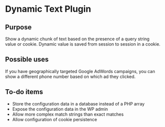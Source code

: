 Dynamic Text Plugin
===================

Purpose
-------
Show a dynamic chunk of text based on the presence of a query string value or cookie. Dynamic value is saved from session to session in a cookie.

Possible uses
-------------
If you have geographically targeted Google AdWords campaigns, you can show a different phone number based on which ad they clicked.

To-do items
-----------
* Store the configuration data in a database instead of a PHP array
* Expose the configuration data in the WP admin
* Allow more complex match strings than exact matches
* Allow configuration of cookie persistence